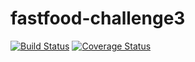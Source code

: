 # fastfood-challenge3


[![Build Status](https://travis-ci.org/walimike/fastfood-challenge3.svg?branch=develop)](https://travis-ci.org/walimike/fastfood-challenge3)                                                   [![Coverage Status](https://coveralls.io/repos/github/walimike/fastfood-challenge3/badge.svg?branch=develop)](https://coveralls.io/github/walimike/fastfood-challenge3?branch=develop)


